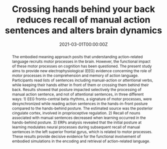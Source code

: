 ---
abstract: "The embodied meaning approach posits that understanding action-related language recruits motor processes in the brain. However, the functional impact of these motor processes on cognition has been questioned. The present study aims to provide new electrophysiological (EEG) evidence concerning the role of motor processes in the comprehension and memory of action language. Participants read lists of sentences including manual-action or attentional verbs, while keeping their hands either in front of them or crossing them behind their back. Results showed that posture impacted selectively the processing of manual action sentence, and not of attentional sentences, in three different ways: 1) EEG fronto-central beta rhythms, a signature of motor processes, were desynchronized while reading action sentences in the hands-in-front posture compared to the hands-behind posture. The estimated source was the posterior cingulate cortex, involved in proprioceptive regulation. 2) Recall of nouns associated with manual sentences decreased when learning occurred in the hands-behind posture. 3) ERPs analysis revealed that the initial posture at learning modulates neural processes during subsequent recall of manual sentences in the left superior frontal gyrus, which is related to motor processes. These results provide decisive evidence for the functional involvement of embodied simulations in the encoding and retrieval of action-related language."
authors:
- de Vega, M.
- Dutriaux, L.
- Moreno, I. Z.
- García-Marco, E.
- Seigneuric, A.
- Gyselinck, V.
date: "2021-03-01T00:00:00Z"
doi: ""
featured: true
image:
  caption: ""
  focal_point: ""
  preview_only: true
projects: []
publication: 'Cortex'
publication_short: ""
publication_types:
- "2"
publishDate: "2021-03-01T00:00:00Z"
slides: ""
summary: ""
tags:
- Source Themes
title: "Crossing hands behind your back reduces recall of manual action sentences and alters brain dynamics"
url_code: ""
url_dataset: ""
url_pdf: https://reader.elsevier.com/reader/sd/pii/S0010945221001131?token=C6C57D41497D4127126B3423076C907585B492F0EDA628947BA4963722CBED13B3EEC7B4E79309B8136800A03B6B8A40&originRegion=eu-west-1&originCreation=20210416085339
url_poster: ""
url_project: ""
url_slides: ""
url_source: ""
url_video: ""
---